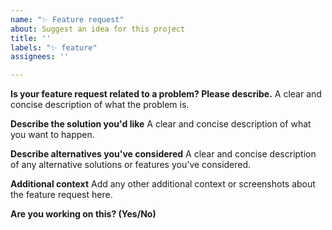 ```yaml
---
name: "✨ Feature request"
about: Suggest an idea for this project
title: ''
labels: "✨ feature"
assignees: ''

---
```


**Is your feature request related to a problem? Please describe.**
A clear and concise description of what the problem is.

**Describe the solution you'd like**
A clear and concise description of what you want to happen.

**Describe alternatives you've considered**
A clear and concise description of any alternative solutions or features you've considered.

**Additional context**
Add any other additional context or screenshots about the feature request here.

**Are you working on this? (Yes/No)**
